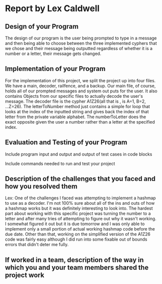 # Report by Lex Caldwell

## Design of your Program
The design of our program is the user being prompted to type in a message and then being able to choose 
between the three implemented cyphers that we chose and their message being outputted regardless of whether
it is a number or a letter, their message gets changed. 
## Implementation of your Program
For the implementation of this project, we split the project up into four files. We have a main, decoder, railfence,
and a backup. Our main file, of course, holds all of our prompted messages and system out puts for the user. It also contains
Objects from our specific files to actually decode the user's message. The decoder file is the cypher A1Z26(all that is , is 
A=1, B=2, ...Z=26). The letterToNumber method just contains a simple for loop that looks at the index of the inputted string and 
gives back the index of that letter from the private variable alphabet. The numberToLetter does the exact opposite given the user
a number rather than a letter at the specified index. 

## Evaluation and Testing of your Program

Include program input and output and output of test cases in code blocks

Include commands needed to run and test your project

## Description of the challenges that you faced and how you resolved them
Lex: One of the challenges I faced was attempting to implement a hashmap to use as a decoder. 
I'm not 100% sure about all of the ins and outs of how a hashmap works but it was definitely interesting to look into.
The hardest part about working with this specific project was turning the number to a letter and after many tries of attempting 
to figure out why it wasn't working. I somewhat figured it out but it is due tomorrow and I was only able to implement
only a small portion of actual working hashmap code before the due date. Other than that, working on the simplified version of 
the A1Z26 code was fairly easy although I did run into some fixable out of bounds errors that didn't deter me fully. 
## If worked in a team, description of the way in which you and your team members shared the project work

